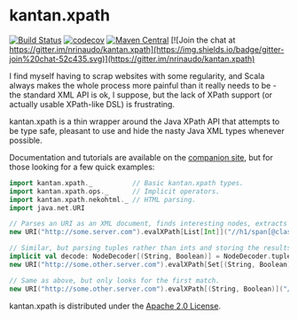 # kantan.xpath

[![Build Status](https://travis-ci.org/nrinaudo/kantan.xpath.svg?branch=master)](https://travis-ci.org/nrinaudo/kantan.xpath)
[![codecov](https://codecov.io/gh/nrinaudo/kantan.xpath/branch/master/graph/badge.svg)](https://codecov.io/gh/nrinaudo/kantan.xpath)
[![Maven Central](https://maven-badges.herokuapp.com/maven-central/com.nrinaudo/kantan.xpath_2.11/badge.svg)](https://maven-badges.herokuapp.com/maven-central/com.nrinaudo/kantan.xpath_2.11)
[![Join the chat at https://gitter.im/nrinaudo/kantan.xpath](https://img.shields.io/badge/gitter-join%20chat-52c435.svg)](https://gitter.im/nrinaudo/kantan.xpath)

I find myself having to scrap websites with some regularity, and Scala always makes the whole process
more painful than it really needs to be - the standard XML API is ok, I suppose, but the lack of XPath support
(or actually usable XPath-like DSL) is frustrating.

kantan.xpath is a thin wrapper around the Java XPath API that attempts to be type safe, pleasant to use and hide the
nasty Java XML types whenever possible.

Documentation and tutorials are available on the [companion site](https://nrinaudo.github.io/kantan.xpath/), but for
those looking for a few quick examples:

```scala
import kantan.xpath._          // Basic kantan.xpath types.
import kantan.xpath.ops._      // Implicit operators.
import kantan.xpath.nekohtml._ // HTML parsing.
import java.net.URI

// Parses an URI as an XML document, finds interesting nodes, extracts their values as ints and store them in a list.
new URI("http://some.server.com").evalXPath[List[Int]]("//h1/span[@class='num']")

// Similar, but parsing tuples rather than ints and storing the results in a set.
implicit val decode: NodeDecoder[(String, Boolean)] = NodeDecoder.tuple[String, Boolean]("./@name", "./@count").get
new URI("http://some.other.server.com").evalXPath[Set[(String, Boolean)]]("//name")

// Same as above, but only looks for the first match.
new URI("http://some.other.server.com").evalXPath[(String, Boolean)]("//name")
```

kantan.xpath is distributed under the [Apache 2.0 License](https://www.apache.org/licenses/LICENSE-2.0.html).
